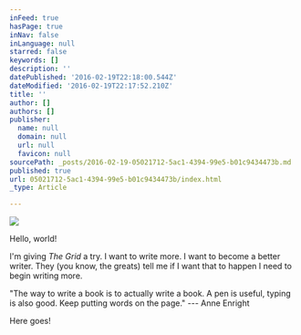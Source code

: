 ```yaml
---
inFeed: true
hasPage: true
inNav: false
inLanguage: null
starred: false
keywords: []
description: ''
datePublished: '2016-02-19T22:18:00.544Z'
dateModified: '2016-02-19T22:17:52.210Z'
title: ''
author: []
authors: []
publisher:
  name: null
  domain: null
  url: null
  favicon: null
sourcePath: _posts/2016-02-19-05021712-5ac1-4394-99e5-b01c9434473b.md
published: true
url: 05021712-5ac1-4394-99e5-b01c9434473b/index.html
_type: Article

---
```

![](https://the-grid-user-content.s3-us-west-2.amazonaws.com/878eaaa1-1d0a-48c7-b3e3-ece7ab519848.jpg)

Hello, world! 

I'm giving _The Grid_ a try. I want to write more. I want to become a better writer. They (you know, the greats) tell me if I want that to happen I need to begin writing more. 

"The way to write a book is to actually write a book. A pen is useful, typing is also good. Keep putting words on the page." --- Anne Enright

Here goes!